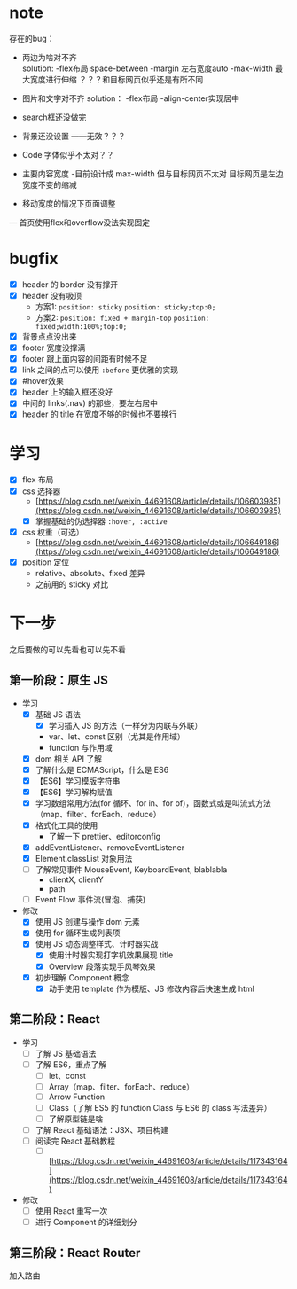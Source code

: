# note

存在的bug：

- 两边为啥对不齐  
  solution:
    -flex布局 space-between
    -margin 左右宽度auto
    -max-width 最大宽度进行伸缩 ？？？和目标网页似乎还是有所不同
- 图片和文字对不齐
  solution：
    -flex布局
    -align-center实现居中
- search框还没做完

- 背景还没设置
  ——无效？？？
- Code 字体似乎不太对？？
- 主要内容宽度
   -目前设计成 max-width 但与目标网页不太对 目标网页是左边宽度不变的缩减
- 移动宽度的情况下页面调整

— 首页使用flex和overflow没法实现固定

# bugfix

- [x] header 的 border 没有撑开
- [x] header 没有吸顶
  - 方案1: `position: sticky` `position: sticky;top:0;`
  - 方案2: `position: fixed + margin-top` `position: fixed;width:100%;top:0;`
- [x] 背景点点没出来
- [x] footer 宽度没撑满
- [x] footer 跟上面内容的间距有时候不足
- [x] link 之间的点可以使用 `:before` 更优雅的实现
- [x] #hover效果
- [x] header 上的输入框还没好
- [x] 中间的 links(.nav) 的那些，要左右居中
- [x] header 的 title 在宽度不够的时候也不要换行

# 学习

- [x] flex 布局
- [x] css 选择器
  - [https://blog.csdn.net/weixin_44691608/article/details/106603985](https://blog.csdn.net/weixin_44691608/article/details/106603985)
  - [x] 掌握基础的伪选择器 `:hover, :active`
- [x] css 权重（可选）
  - [https://blog.csdn.net/weixin_44691608/article/details/106649186](https://blog.csdn.net/weixin_44691608/article/details/106649186) 
- [x] position 定位
  - relative、absolute、fixed 差异
  - 之前用的 sticky 对比

# 下一步

之后要做的可以先看也可以先不看

## 第一阶段：原生 JS

- 学习
  - [x] 基础 JS 语法
    - [x] 学习插入 JS 的方法（一样分为内联与外联）
    - var、let、const 区别（尤其是作用域）
    - function 与作用域
  - [x] dom 相关 API 了解
  - [x] 了解什么是 ECMAScript，什么是 ES6
  - [x] 【ES6】学习模版字符串
  - [x] 【ES6】学习解构赋值
  - [x] 学习数组常用方法(for 循环、for in、for of)，函数式或是叫流式方法（map、filter、forEach、reduce）
  - [x] 格式化工具的使用
    - 了解一下 prettier、editorconfig
  - [x] addEventListener、removeEventListener
  - [x] Element.classList 对象用法
  - [ ] 了解常见事件 MouseEvent, KeyboardEvent, blablabla
    - clientX, clientY
    - path
  - [ ] Event Flow 事件流(冒泡、捕获)
- 修改
  - [x] 使用 JS 创建与操作 dom 元素
  - [x] 使用 for 循环生成列表项
  - [x] 使用 JS 动态调整样式、计时器实战
    - [x] 使用计时器实现打字机效果展现 title
    - [x] Overview 段落实现手风琴效果
  - [x] 初步理解 Component 概念
    - [x] 动手使用 template 作为模版、JS 修改内容后快速生成 html

## 第二阶段：React

- 学习
  - [ ] 了解 JS 基础语法
  - [ ] 了解 ES6，重点了解
    - [ ] let、const
    - [ ] Array（map、filter、forEach、reduce）
    - [ ] Arrow Function
    - [ ] Class（了解 ES5 的 function Class 与 ES6 的 class 写法差异）
    - [ ] 了解原型链是啥
  - [ ] 了解 React 基础语法：JSX、项目构建
  - [ ] 阅读完 React 基础教程
    - [ ] [https://blog.csdn.net/weixin_44691608/article/details/117343164](https://blog.csdn.net/weixin_44691608/article/details/117343164)
- 修改
  - [ ] 使用 React 重写一次
  - [ ] 进行 Component 的详细划分

## 第三阶段：React Router

加入路由


